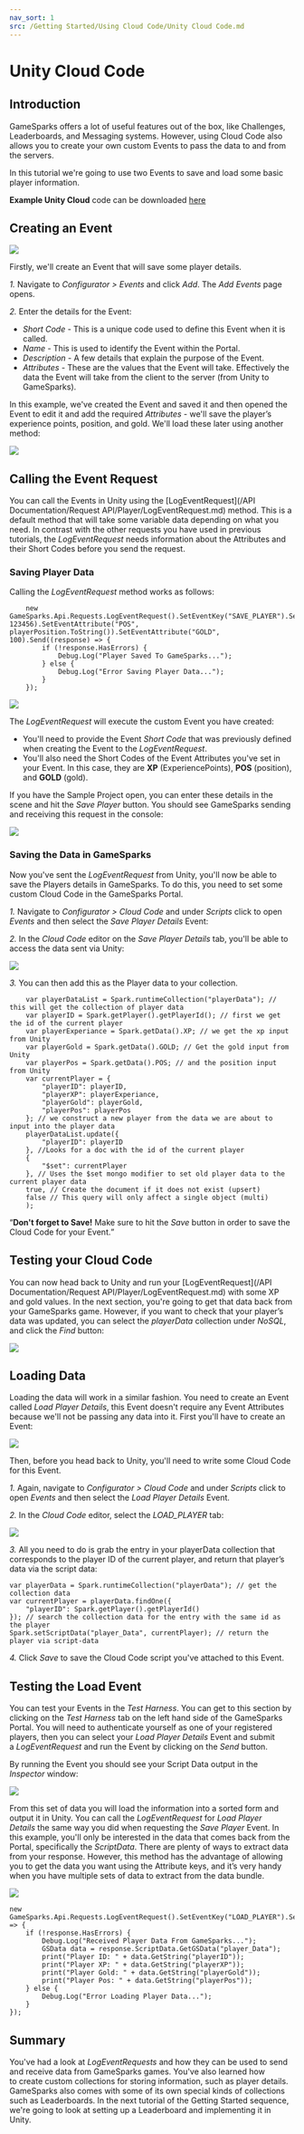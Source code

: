 ```yaml
---
nav_sort: 1
src: /Getting Started/Using Cloud Code/Unity Cloud Code.md
---
```


# Unity Cloud Code

## Introduction

GameSparks offers a lot of useful features out of the box, like Challenges, Leaderboards, and Messaging systems. However, using Cloud Code also allows you to create your own custom Events to pass the data to and from the servers.

In this tutorial we're going to use two Events to save and load some basic player information.

**Example Unity Cloud** code can be downloaded [here](http://repo.gamesparks.net/docs/tutorial-assets/UnityCloudCode_Tutorial.zip)

## Creating an Event

![](img/UT/17.png)

Firstly, we'll create an Event that will save some player details.

*1.* Navigate to *Configurator > Events* and click *Add*. The *Add Events* page opens.

*2.* Enter the details for the Event:

* *Short Code* - This is a unique code used to define this Event when it is called.
* *Name* - This is used to identify the Event within the Portal.
* *Description* - A few details that explain the purpose of the Event.
* *Attributes* - These are the values that the Event will take. Effectively the data the Event will take from the client to the server (from Unity to GameSparks).

In this example, we've created the Event and saved it and then opened the Event to edit it and add the required *Attributes* - we'll save the player’s experience points, position, and gold. We'll load these later using another method:

![](img/UT/18.png)

## Calling the Event Request

You can call the Events in Unity using the [LogEventRequest](/API Documentation/Request API/Player/LogEventRequest.md) method. This is a default method that will take some variable data depending on what you need. In contrast with the other requests you have used in previous tutorials, the *LogEventRequest* needs information about the Attributes and their Short Codes before you send the request.

### Saving Player Data

Calling the *LogEventRequest* method works as follows:

```
    new GameSparks.Api.Requests.LogEventRequest().SetEventKey("SAVE_PLAYER").SetEventAttribute("XP", 123456).SetEventAttribute("POS", playerPosition.ToString()).SetEventAttribute("GOLD", 100).Send((response) => {
    	if (!response.HasErrors) {
    		Debug.Log("Player Saved To GameSparks...");
    	} else {
    		Debug.Log("Error Saving Player Data...");
    	}
    });

```

![](img/UT/3.png)

The *LogEventRequest* will execute the custom Event you have created:
* You'll need to provide the Event *Short Code* that was previously defined when creating the Event to the *LogEventRequest*.
* You'll also need the Short Codes of the Event Attributes you've set in your Event. In this case, they are **XP** (ExperiencePoints), **POS** (position), and **GOLD** (gold).

If you have the Sample Project open, you can enter these details in the scene and hit the *Save Player* button. You should see GameSparks sending and receiving this request in the console:

![](img/UT/4.png)


### Saving the Data in GameSparks

Now you've sent the *LogEventRequest* from Unity, you'll now be able to save the Players details in GameSparks. To do this, you need to set some custom Cloud Code in the GameSparks Portal.

*1.* Navigate to *Configurator > Cloud Code* and under *Scripts* click to open *Events* and then select the *Save Player Details* Event:

*2.* In the *Cloud Code* editor on the *Save Player Details* tab, you'll be able to access the data sent via Unity:

![](img/UT/20.png)

*3.* You can then add this as the Player data to your collection.

```
    var playerDataList = Spark.runtimeCollection("playerData"); // this will get the collection of player data
    var playerID = Spark.getPlayer().getPlayerId(); // first we get the id of the current player
    var playerExperiance = Spark.getData().XP; // we get the xp input from Unity
    var playerGold = Spark.getData().GOLD; // Get the gold input from Unity
    var playerPos = Spark.getData().POS; // and the position input from Unity
    var currentPlayer = {
    	"playerID": playerID,
    	"playerXP": playerExperiance,
    	"playerGold": playerGold,
    	"playerPos": playerPos
    }; // we construct a new player from the data we are about to input into the player data
    playerDataList.update({
    	"playerID": playerID
    }, //Looks for a doc with the id of the current player
    {
    	"$set": currentPlayer
    }, // Uses the $set mongo modifier to set old player data to the current player data
    true, // Create the document if it does not exist (upsert)
    false // This query will only affect a single object (multi)
    );
```

<q>**Don't forget to Save!** Make sure to hit the *Save* button in order to save the Cloud Code for your Event.</q>

## Testing your Cloud Code

You can now head back to Unity and run your [LogEventRequest](/API Documentation/Request API/Player/LogEventRequest.md) with some XP and gold values. In the next section, you're going to get that data back from your GameSparks game. However, if you want to check that your player’s data was updated, you can select the *playerData* collection under *NoSQL*, and click the *Find* button:

![](img/UT/21.png)


## Loading Data

Loading the data will work in a similar fashion. You need to create an Event called *Load Player Details*, this Event doesn't require any Event Attributes because we'll not be passing any data into it. First you'll have to create an Event:

![](img/UT/22.png)

Then, before you head back to Unity, you'll need to write some Cloud Code for this Event.

*1.* Again, navigate to *Configurator > Cloud Code* and under *Scripts* click to open *Events* and then select the *Load Player Details* Event.

*2.* In the *Cloud Code* editor, select the *LOAD_PLAYER* tab:

![](img/UT/23.png)

*3.* All you need to do is grab the entry in your playerData collection that corresponds to the player ID of the current player, and return that player’s data via the script data:

```
var playerData = Spark.runtimeCollection("playerData"); // get the collection data
var currentPlayer = playerData.findOne({
	"playerID": Spark.getPlayer().getPlayerId()
}); // search the collection data for the entry with the same id as the player
Spark.setScriptData("player_Data", currentPlayer); // return the player via script-data

```

*4.* Click *Save* to save the Cloud Code script you've attached to this Event.

## Testing the Load Event

You can test your Events in the *Test Harness*. You can get to this section by clicking on the *Test Harness* tab on the left hand side of the GameSparks Portal. You will need to authenticate yourself as one of your registered players, then you can select your *Load Player Details* Event and submit a *LogEventRequest* and run the Event by clicking on the *Send* button.

By running the Event you should see your Script Data output in the *Inspector* window:

![](img/UT/24.png)

From this set of data you will load the information into a sorted form and output it in Unity. You can call the *LogEventRequest* for *Load Player Details* the same way you did when requesting the *Save Player* Event. In this example, you'll only be interested in the data that comes back from the Portal, specifically the *ScriptData*. There are plenty of ways to extract data from your response. However, this method has the advantage of allowing you to get the data you want using the Attribute keys, and it’s very handy when you have multiple sets of data to extract from the data bundle.

![](img/UT/16.png)


```
new GameSparks.Api.Requests.LogEventRequest().SetEventKey("LOAD_PLAYER").Send((response) => {
	if (!response.HasErrors) {
		Debug.Log("Received Player Data From GameSparks...");
		GSData data = response.ScriptData.GetGSData("player_Data");
		print("Player ID: " + data.GetString("playerID"));
		print("Player XP: " + data.GetString("playerXP"));
		print("Player Gold: " + data.GetString("playerGold"));
		print("Player Pos: " + data.GetString("playerPos"));
	} else {
		Debug.Log("Error Loading Player Data...");
	}
});
```


## Summary

You've had a look at *LogEventRequests* and how they can be used to send and receive data from GameSparks games. You've also learned how to create custom collections for storing information, such as player details. GameSparks also comes with some of its own special kinds of collections such as Leaderboards. In the next tutorial of the Getting Started sequence, we're going to look at setting up a Leaderboard and implementing it in Unity.
